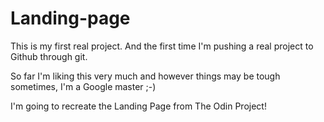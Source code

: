 # Landing-page

This is my first real project. And the first time I'm pushing a real project to Github through git.

So far I'm liking this very much and however things may be tough sometimes, I'm a Google master ;-)

I'm going to recreate the Landing Page from The Odin Project!